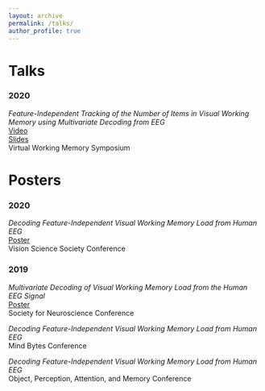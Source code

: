 ```yaml
---
layout: archive
permalink: /talks/
author_profile: true
---
```


# Talks<br/>
### 2020<br/>
*Feature-Independent Tracking of the Number of Items in Visual Working Memory using Multivariate Decoding from EEG*<br/>
[Video](https://www.youtube.com/watch?v=smdhRmxSA_c)<br/>
[Slides](https://docs.google.com/presentation/d/1fThOcczawe3LWS3fQMEk4E8q1OWTLhAI32Sk1qv-5hw/present?slide=id.g87429b2e8b_0_612)<br/>
Virtual Working Memory Symposium 


# Posters<br/>
### 2020<br/>
*Decoding Feature-Independent Visual Working Memory Load from Human EEG*<br/>
[Poster](http://williamthyer.github.io/files/thyer_vss_2020.pdf)<br/>
Vision Science Society Conference

### 2019<br/>
*Multivariate Decoding of Visual Working Memory Load from the Human EEG Signal*<br/>
[Poster](http://williamthyer.github.io/files/Thyer_SfN_2019.pdf)<br/>
Society for Neuroscience Conference

*Decoding Feature-Independent Visual Working Memory Load from Human EEG*<br/>
Mind Bytes Conference

*Decoding Feature-Independent Visual Working Memory Load from Human EEG*<br/>
Object, Perception, Attention, and Memory Conference
